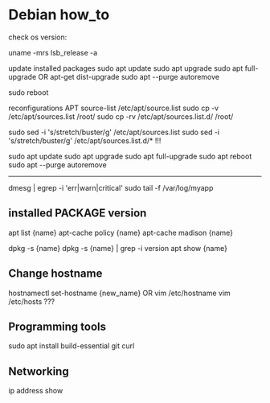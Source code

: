 # Debian how_to

check os version: 

uname -mrs
lsb_release -a

update installed packages
sudo apt update
sudo apt upgrade
sudo apt full-upgrade OR apt-get dist-upgrade
sudo apt --purge autoremove

sudo reboot

reconfigurations APT source-list /etc/apt/source.list
sudo cp -v /etc/apt/sources.list /root/
sudo cp -rv /etc/apt/sources.list.d/ /root/

sudo sed -i 's/stretch/buster/g' /etc/apt/sources.list
sudo sed -i 's/stretch/buster/g' /etc/apt/sources.list.d/* !!!

sudo apt update
sudo apt upgrade
sudo apt full-upgrade
sudo apt reboot
sudo apt --purge autoremove


----
dmesg | egrep -i 'err|warn|critical'
sudo tail -f /var/log/myapp

## installed PACKAGE version
apt list {name}
apt-cache policy {name}
apt-cache madison {name}

dpkg -s {name}
dpkg -s {name} | grep -i version
apt show {name}

## Change hostname
hostnamectl set-hostname {new_name}
OR
vim /etc/hostname
vim /etc/hosts ???
## Programming tools 
sudo apt install build-essential git curl
## Networking
ip address show
